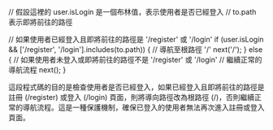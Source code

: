 
// 假設這裡的 user.isLogin 是一個布林值，表示使用者是否已經登入
// to.path 表示即將前往的路徑

// 如果使用者已經登入且即將前往的路徑是 '/register' 或 '/login'
if (user.isLogin && ['/register', '/login'].includes(to.path)) {
  // 導航至根路徑 '/'
  next('/');
} else {
  // 如果使用者未登入或即將前往的路徑不是 '/register' 或 '/login'
  // 繼續正常的導航流程
  next();
}

這段程式碼的目的是檢查使用者是否已經登入，如果已經登入且即將前往的路徑是註冊 (/register) 或登入 (/login) 頁面，則將導向路徑改為根路徑 (/)，否則繼續正常的導航流程。這是一種保護機制，確保已登入的使用者無法再次進入註冊或登入頁面。
